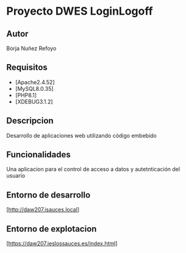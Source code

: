 # Proyecto DWES LoginLogoff
## Autor
Borja Nuñez Refoyo
## Requisitos
   - [Apache2.4.52]
   - [MySQL8.0.35]
   - [PHP8.1]
   - [XDEBUG3.1.2]
## Descripcion
Desarrollo de aplicaciones web utilizando código embebido
## Funcionalidades
Una aplicacion para el control de acceso a datos y autetnticación del usuario
## Entorno de desarrollo
[http://daw207.isauces.local]
## Entorno de explotacion
[https://daw207.ieslossauces.es/index.html]